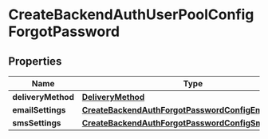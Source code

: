 

# CreateBackendAuthUserPoolConfigForgotPassword


## Properties

| Name | Type | Description | Notes |
|------------ | ------------- | ------------- | -------------|
|**deliveryMethod** | [**DeliveryMethod**](DeliveryMethod.md) |  |  |
|**emailSettings** | [**CreateBackendAuthForgotPasswordConfigEmailSettings**](CreateBackendAuthForgotPasswordConfigEmailSettings.md) |  |  [optional] |
|**smsSettings** | [**CreateBackendAuthForgotPasswordConfigSmsSettings**](CreateBackendAuthForgotPasswordConfigSmsSettings.md) |  |  [optional] |



